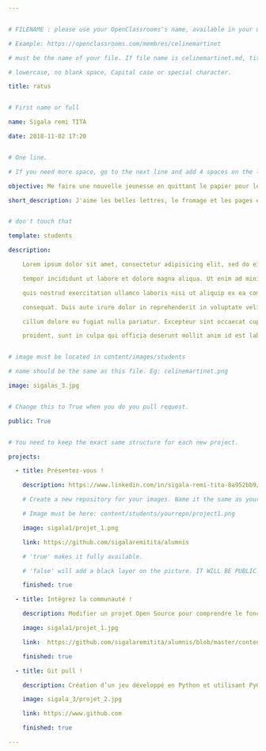 ```yaml
---


# FILENAME : please use your OpenClassrooms's name, available in your url.

# Example: https://openclassrooms.com/membres/celinemartinet

# must be the name of your file. If file name is celinemartinet.md, title is celinemartinet.

# lowercase, no blank space, Capital case or special character.

title: ratus


# First name or full 

name: Sigala remi TITA

date: 2018-11-02 17:20


# One line.

# If you need more space, go to the next line and add 4 spaces on the left, as in 'description'.

objective: Me faire une nouvelle jeunesse en quittant le papier pour le digital.

short_description: J'aime les belles lettres, le fromage et les pages écornées. J'apprends à coder pour me faire une nouvelle jeunesse.


# don't touch that

template: students

description:

    Lorem ipsum dolor sit amet, consectetur adipisicing elit, sed do eiusmod

    tempor incididunt ut labore et dolore magna aliqua. Ut enim ad minim veniam,

    quis nostrud exercitation ullamco laboris nisi ut aliquip ex ea commodo

    consequat. Duis aute irure dolor in reprehenderit in voluptate velit esse

    cillum dolore eu fugiat nulla pariatur. Excepteur sint occaecat cupidatat non

    proident, sunt in culpa qui officia deserunt mollit anim id est laborum.


# image must be located in content/images/students

# name should be the same as this file. Eg: celinemartinet.png

image: sigalas_3.jpg


# Change this to True when you do you pull request.

public: True


# You need to keep the exact same structure for each new project.

projects:

  - title: Présentez-vous !

    description: https://www.linkedin.com/in/sigala-remi-tita-8a952bb9/

    # Create a new repository for your images. Name it the same as your nickname and profile picture.

    # Image must be here: content/students/yourrepo/project1.png

    image: sigala1/projet_1.png

    link: https://github.com/sigalaremitita/alumnis

    # 'true' makes it fully available.

    # 'false' will add a black layer on the picture. IT WILL BE PUBLIC!

    finished: true

  - title: Intégrez la communauté !

    description: Modifier un projet Open Source pour comprendre le fonctionnement de Git, de Github et des pull requests. 

    image: sigala1/projet_1.jpg

    link:  https://github.com/sigalaremitita/alumnis/blob/master/content/students/sigala69.md

    finished: true

  - title: Git pull !

    description: Création d’un jeu développé en Python et utilisant PyGame.

    image: sigala_3/projet_2.jpg

    link: https://www.github.com

    finished: true

---
```

